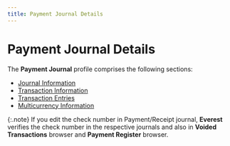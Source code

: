```yaml
---
title: Payment Journal Details
---
```


# Payment Journal Details


The **Payment Journal** profile  comprises the following sections:

- [Journal  Information]({{site.acc_baseurl}}/vendor-payments-and-refunds/payment-jrnl-dtls/journal-information/journal_information_pmtjrnl.html)
- [Transaction  Information]({{site.acc_baseurl}}/vendor-payments-and-refunds/payment-jrnl-dtls/trans-dtls/transaction_information_pmtjrnl.html)
- [Transaction  Entries]({{site.acc_baseurl}}/vendor-payments-and-refunds/payment-jrnl-dtls/transaction-entries/transaction_entries_manual_payment_journal_contents.html)
- [Multicurrency  Information]({{site.acc_baseurl}}/vendor-payments-and-refunds/payment-jrnl-dtls/multicurrency-details/multicurrency_information.html)



{:.note}
If you edit the check number in Payment/Receipt  journal, **Everest** verifies the  check number in the respective journals and also in **Voided 
 Transactions** browser and **Payment 
 Register** browser.
